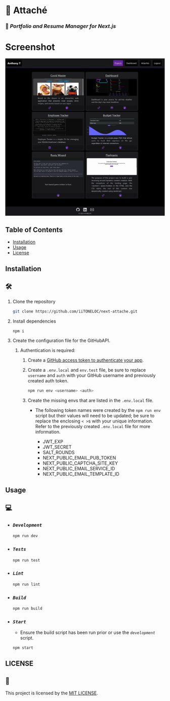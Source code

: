 # &#128278; Attaché

### &#128188; _Portfolio and Resume Manager for Next.js_

# Screenshot

![screenshot](./assets/screenshot.png)




## Table of Contents

- [Installation](#installation)
- [Usage](#usage)
- [License](#license)

## Installation

## &#128736;

1. Clone the repository

   ```bash
   git clone https://github.com/iiTONELOC/next-attache.git
   ```

2. Install dependencies

   ```bash
   npm i
   ```


3. Create the configuration file for the GitHubAPI.

   1. Authentication is required:

      1. Create a [GitHub access token to authenticate your app](https://docs.github.com/en/authentication/keeping-your-account-and-data-secure/creating-a-personal-access-token).

      2. Create a `.env.local` and `env.test` file, be sure to replace `username` and `auth` with your GitHub username and previously created auth token.

          ```bash
          npm run env <username> <auth>
          ```
      3. Create the missing envs that are listed in the `.env.local` file.  
          - The following token names were created by the `npm run env` script but their values will need to be updated; be sure to replace the enclosing `< >`s with your unique information. Refer to the previously created `.env.local` file for more information.
        
            - JWT_EXP
            - JWT_SECRET
            - SALT_ROUNDS
            - NEXT_PUBLIC_EMAIL_PUB_TOKEN
            - NEXT_PUBLIC_CAPTCHA_SITE_KEY
            - NEXT_PUBLIC_EMAIL_SERVICE_ID
            - NEXT_PUBLIC_EMAIL_TEMPLATE_ID


## Usage

## &#128187;

- ### _`Development`_

  ```bash
  npm run dev
  ```

- ### _`Tests`_

  ```bash
  npm run test
  ```

- ### _`Lint`_

  ```bash
  npm run lint
  ```

- ### _`Build`_

  ```bash
  npm run build
  ```

- ### _`Start`_

  - Ensure the build script has been run prior or use the _`development`_ script.

  ```bash
  npm start
  ```

## LICENSE

## &#128190;

This project is licensed by the [MIT LICENSE](./LICENSE).
